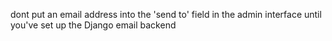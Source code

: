 dont put an email address into the 'send to' field in the admin interface until you've set up the Django email backend
